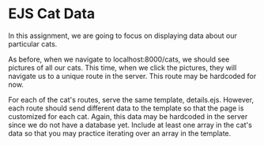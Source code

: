 # EJS Cat Data

In this assignment, we are going to focus on displaying data about our particular cats.

As before, when we navigate to localhost:8000/cats, we should see pictures of all our cats. This time, when we click the pictures, they will navigate us to a unique route in the server. This route may be hardcoded for now.

For each of the cat's routes, serve the same template, details.ejs. However, each route should send different data to the template so that the page is customized for each cat. Again, this data may be hardcoded in the server since we do not have a database yet. Include at least one array in the cat's data so that you may practice iterating over an array in the template.

